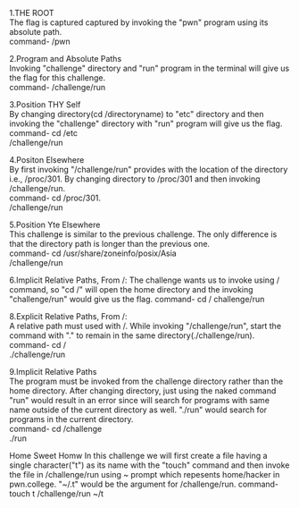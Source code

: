 1.THE ROOT<br/>
The flag is captured captured by invoking the "pwn" program using its absolute path.<br/>
command- /pwn<br/>


2.Program and Absolute Paths<br/>
Invoking "challenge" directory and "run" program in the terminal will give us the flag for this challenge.<br/>
command- /challenge/run<br/>


3.Position THY Self<br/>
By changing directory(cd /directoryname) to "etc" directory and then invoking the "challenge" directory with "run" program will give us the flag.<br/>
command- cd /etc<br/>
        /challenge/run<br/>


4.Positon Elsewhere<br/>
By first invoking "/challenge/run" provides with the location of the directory i.e., /proc/301. By changing directory to /proc/301 and then invoking /challenge/run.<br/>
command- cd /proc/301.<br/>
        /challenge/run<br/>
        

5.Position Yte Elsewhere<br/>
This challenge is similar to the previous challenge. The only difference is that the directory path is longer than the previous one.<br/>
command- cd /usr/share/zoneinfo/posix/Asia<br/>
         /challenge/run<br/>


6.Implicit Relative Paths, From /:
The challenge wants us to invoke using / command, so "cd /" will open the home directory and the invoking "challenge/run" would give us the flag.
command- cd /
         challenge/run


8.Explicit Relative Paths, From /:<br/>
 A relative path must used with /. While invoking "/challenge/run", start the command with "." to remain in the same directory(./challenge/run).<br/>
command- cd /<br/>
         ./challenge/run<br/>


9.Implicit Relative Paths<br/>
The program must be invoked from the challenge directory rather than the home directory. After changing directory, just using the naked command "run" would result in an error since  will search for programs with same name outside of the current directory as well. "./run" would search for programs in the current directory.<br/>
command- cd /challenge<br/>
         ./run<br/>


Home Sweet Homw
In this challenge we will first create a file having a single character("t") as its name with the "touch" command and then invoke the file in /challenge/run using ~ prompt which repesents home/hacker in pwn.college. "~/.t" would be the argument for /challenge/run.
command- touch t
         /challenge/run ~/t
